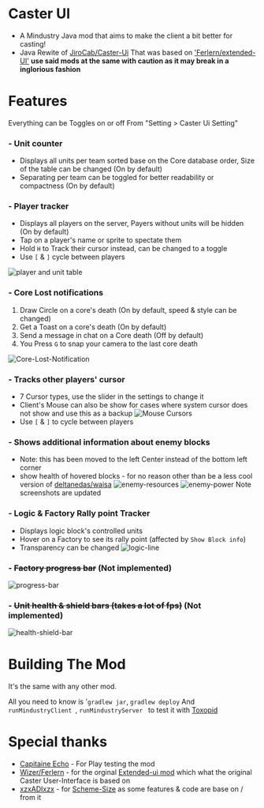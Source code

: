 # Caster UI 

- A Mindustry Java mod that aims to make the client a bit better for casting!
- Java Rewite of [JiroCab/Caster-Ui](https://github.com/JiroCab/Caster-Ui) That was based on ['Ferlern/extended-UI'](https://github.com/ferlern/extended-ui-v7) **use said mods at the same with caution as it may break in a inglorious fashion**

# Features
Everything can be Toggles on or off From "Setting > Caster Ui Setting"

### - Unit counter
- Displays all units per team sorted base on the Core database order, Size of the table can be changed (On by default)
- Separating per team can be toggled for better readability or compactness (On by default)

### - Player tracker
- Displays all players on the server, Payers without units will be hidden (On by default)
- Tap on a player's name or sprite to spectate them
- Hold `H` to Track their cursor instead, can be changed to a toggle
- Use `[` & `]` cycle between players

![player and unit table](https://user-images.githubusercontent.com/57391931/188985548-624af3a4-959a-4416-9a60-c1e5f2154f47.PNG)

### - Core Lost notifications
1. Draw Circle on a core's death (On by default, speed & style can be changed)
2. Get a Toast on a core's death (On by default)
3. Send a message in chat on a Core death (Off by default)
4. You Press `G` to snap your camera to the last core death

![Core-Lost-Notification](https://user-images.githubusercontent.com/57391931/180737689-a11c7c35-9cae-4c49-8681-2ee338827b68.gif)

### - Tracks other players' cursor
- 7 Cursor types, use the slider in the settings to change it
- Client's Mouse can also be show for cases where system cursor does not show and use this as a backup
  ![Mouse Cursors](https://user-images.githubusercontent.com/57391931/183559978-f4bf81ae-b57d-44d0-b911-6b5ec15e2811.png)
- Use `[` & `]` to cycle between players

### - Shows additional information about enemy blocks
- Note: this has been moved to the left Center instead of the bottom left corner
- show health of hovered blocks - for no reason other than be a less cool version of [deltanedas/waisa](https://github.com/deltanedas/waisa) 
  ![enemy-resources](https://cdn.discordapp.com/attachments/606977691757051920/953751760273543238/unknown.png)
  ![enemy-power](https://cdn.discordapp.com/attachments/606977691757051920/953751888044625991/unknown.png)
  Note screenshots are updated

### - Logic & Factory Rally point  Tracker
- Displays logic block's controlled units
- Hover on a Factory to see its rally point (affected by `Show Block info`)
- Transparency can be changed
![logic-line](https://cdn.discordapp.com/attachments/606977691757051920/954039066305888326/unknown.png)

### - ~~Factory progress bar~~ **(Not implemented)**
  ![progress-bar](https://cdn.discordapp.com/attachments/606977691757051920/951186180895023165/unknown.png)

### - ~~Unit health & shield bars (takes a lot of fps)~~  **(Not implemented)**
  ![health-shield-bar](https://cdn.discordapp.com/attachments/606977691757051920/951889454824579092/unknown.png)

# Building The Mod
It's the same with any other mod.

All you need to know is '`gradlew jar`, `gradlew deploy`
And `runMindustryClient `, `runMindustryServer ` to test it with [Toxopid](https://github.com/Xpdustry/Toxopid)

# Special thanks
- [Capitaine Echo](https://www.twitch.tv/capitaine_echo) - For Play testing the mod
- [Wizer/Ferlern](https://github.com/Ferlern) - for the orginal [Extended-ui mod](https://github.com/Ferlern/extended-UI-v7) which what the original Caster User-Interface is based on
- [xzxADIxzx](https://github.com/xzxADIxzx) - for [Scheme-Size](https://github.com/xzxADIxzx/Scheme-Size) as some features & code are base on / from it